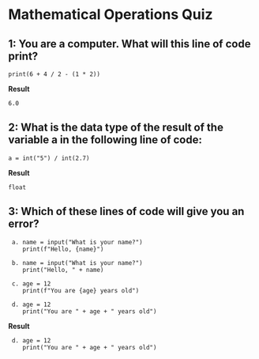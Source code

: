 # Mathematical Operations Quiz
## 1: You are a computer. What will this line of code print?
```
print(6 + 4 / 2 - (1 * 2))
```
**Result**
```
6.0
```

## 2: What is the data type of the result of the variable a in the following line of code:
```
a = int("5") / int(2.7)
```
**Result**
```
float
```

## 3: Which of these lines of code will give you an error?
```
 a. name = input("What is your name?")
    print(f"Hello, {name}")

 b. name = input("What is your name?")
    print("Hello, " + name)

 c. age = 12
    print(f"You are {age} years old")

 d. age = 12
    print("You are " + age + " years old")
```
**Result**
```
 d. age = 12
    print("You are " + age + " years old")
```
